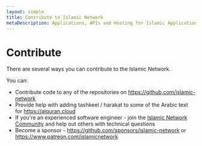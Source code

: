 ```yaml
---
layout: simple
title: Contribute to Islamic Network
metaDescription: Applications, APIs and Hosting for Islamic Applications
---
```


# Contribute

There are several ways you can contribute to the Islamic Network.

You can:

* Contribute code to any of the repositories on <a href="https://github.com/islamic-network" target="_blank">https://github.com/islamic-network</a>
* Provide help with adding tashkeel / harakat to some of the Arabic text for https://alquran.cloud
* If you're an experienced software engineer - join the <a href="https://community.islamic.network" target="_blank">Islamic Network Community</a> and help out others with technical questions
* Become a sponsor - https://github.com/sponsors/islamic-network or https://www.patreon.com/islamicnetwork
